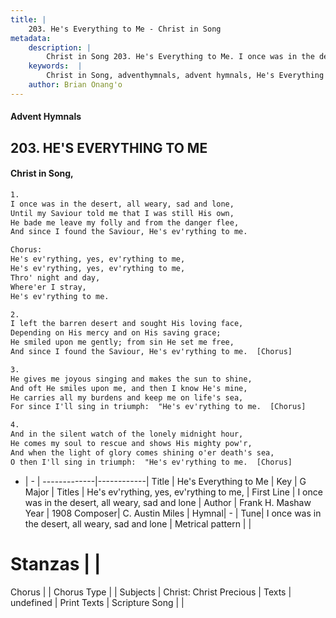 ```yaml
---
title: |
    203. He's Everything to Me - Christ in Song
metadata:
    description: |
        Christ in Song 203. He's Everything to Me. I once was in the desert, all weary, sad and lone, Until my Saviour told me that I was still His own, He bade me leave my folly and from the danger flee, And since I found the Saviour, He's ev'rything to me. Chorus: He's ev'rything, yes, ev'rything to me, He's ev'rything, yes, ev'rything to me, Thro' night and day, Where'er I stray, He's ev'rything to me.
    keywords:  |
        Christ in Song, adventhymnals, advent hymnals, He's Everything to Me, I once was in the desert, all weary, sad and lone. He's ev'rything, yes, ev'rything to me,
    author: Brian Onang'o
---
```


#### Advent Hymnals
## 203. HE'S EVERYTHING TO ME
####  Christ in Song,

```txt
1.
I once was in the desert, all weary, sad and lone,
Until my Saviour told me that I was still His own,
He bade me leave my folly and from the danger flee,
And since I found the Saviour, He's ev'rything to me.

Chorus:
He's ev'rything, yes, ev'rything to me,
He's ev'rything, yes, ev'rything to me,
Thro' night and day,
Where'er I stray,
He's ev'rything to me.

2.
I left the barren desert and sought His loving face,
Depending on His mercy and on His saving grace;
He smiled upon me gently; from sin He set me free,
And since I found the Saviour, He's ev'rything to me.  [Chorus]

3.
He gives me joyous singing and makes the sun to shine,
And oft He smiles upon me, and then I know He's mine,
He carries all my burdens and keep me on life's sea,
For since I'll sing in triumph:  "He's ev'rything to me.  [Chorus]

4.
And in the silent watch of the lonely midnight hour,
He comes my soul to rescue and shows His mighty pow'r,
And when the light of glory comes shining o'er death's sea,
O then I'll sing in triumph:  "He's ev'rything to me.  [Chorus]


```

- |   -  |
-------------|------------|
Title | He's Everything to Me |
Key | G Major |
Titles | He's ev'rything, yes, ev'rything to me, |
First Line | I once was in the desert, all weary, sad and lone |
Author | Frank H. Mashaw
Year | 1908
Composer| C. Austin Miles |
Hymnal|  - |
Tune| I once was in the desert, all weary, sad and lone |
Metrical pattern | |
# Stanzas |  |
Chorus |  |
Chorus Type |  |
Subjects | Christ: Christ Precious |
Texts | undefined |
Print Texts | 
Scripture Song |  |
    
